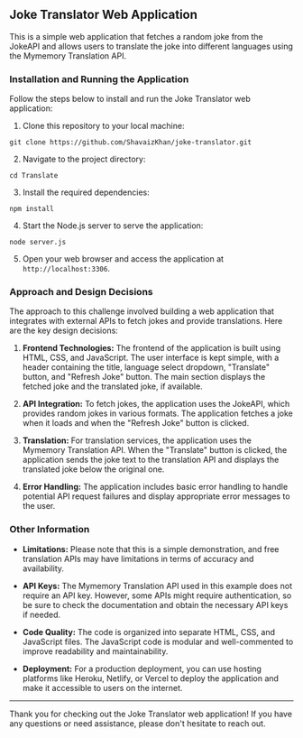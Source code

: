 ## Joke Translator Web Application

This is a simple web application that fetches a random joke from the JokeAPI and allows users to translate the joke into different languages using the Mymemory Translation API.

### Installation and Running the Application

Follow the steps below to install and run the Joke Translator web application:

1. Clone this repository to your local machine:
```
git clone https://github.com/ShavaizKhan/joke-translator.git
```
2. Navigate to the project directory:

```
cd Translate
```

3. Install the required dependencies:

```
npm install
```

4. Start the Node.js server to serve the application:

```
node server.js
```

5. Open your web browser and access the application at `http://localhost:3306`.

### Approach and Design Decisions

The approach to this challenge involved building a web application that integrates with external APIs to fetch jokes and provide translations. Here are the key design decisions:

1. **Frontend Technologies:** The frontend of the application is built using HTML, CSS, and JavaScript. The user interface is kept simple, with a header containing the title, language select dropdown, "Translate" button, and "Refresh Joke" button. The main section displays the fetched joke and the translated joke, if available.

2. **API Integration:** To fetch jokes, the application uses the JokeAPI, which provides random jokes in various formats. The application fetches a joke when it loads and when the "Refresh Joke" button is clicked.

3. **Translation:** For translation services, the application uses the Mymemory Translation API. When the "Translate" button is clicked, the application sends the joke text to the translation API and displays the translated joke below the original one.

4. **Error Handling:** The application includes basic error handling to handle potential API request failures and display appropriate error messages to the user.

### Other Information

- **Limitations:** Please note that this is a simple demonstration, and free translation APIs may have limitations in terms of accuracy and availability. 

- **API Keys:** The Mymemory Translation API used in this example does not require an API key. However, some APIs might require authentication, so be sure to check the documentation and obtain the necessary API keys if needed.

- **Code Quality:** The code is organized into separate HTML, CSS, and JavaScript files. The JavaScript code is modular and well-commented to improve readability and maintainability.

- **Deployment:** For a production deployment, you can use hosting platforms like Heroku, Netlify, or Vercel to deploy the application and make it accessible to users on the internet.

---

Thank you for checking out the Joke Translator web application! If you have any questions or need assistance, please don't hesitate to reach out. 

